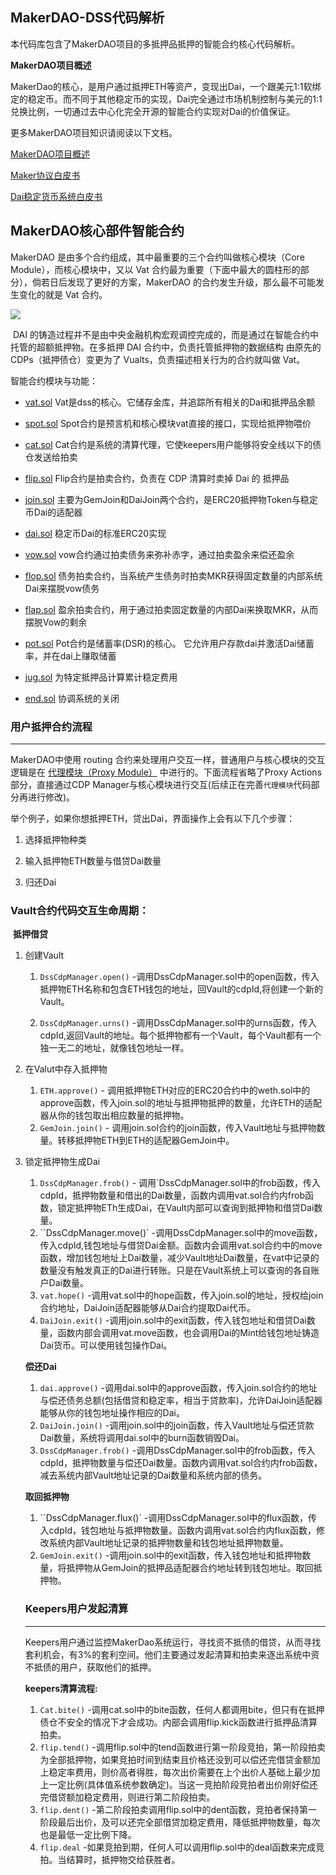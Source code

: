 ## MakerDAO-DSS代码解析

本代码库包含了MakerDAO项目的多抵押品抵押的智能合约核心代码解析。



**MakerDAO项目概述**

​		MakerDao的核心，是用户通过抵押ETH等资产，变现出Dai，一个跟美元1:1软绑定的稳定币。而不同于其他稳定币的实现，Dai完全通过市场机制控制与美元的1:1兑换比例，一切通过去中心化完全开源的智能合约实现对Dai的价值保证。



更多MakerDAO项目知识请阅读以下文档。

[MakerDAO项目概述](./doc/01-MakerDAO项目概述.md)

[Maker协议白皮书](https://makerdao.com/zh-CN/whitepaper/#%E6%91%98%E8%A6%81)

[Dai稳定货币系统白皮书](./doc/Dai-Whitepaper-Dec17-zh.pdf)



## MakerDAO核心部件智能合约

MakerDAO 是由多个合约组成，其中最重要的三个合约叫做核心模块（Core Module），而核心模块中，又以 Vat 合约最为重要（下面中最大的圆柱形的部分），倘若日后发现了更好的方案，MakerDAO 的合约发生升级，那么最不可能发生变化的就是 Vat 合约。

![](https://gitee.com/superbbb/hayden-note/raw/master/img/Maker协议.png)



​		DAI 的铸造过程并不是由中央金融机构宏观调控完成的，而是通过在智能合约中托管的超额抵押物。在多抵押 DAI 合约中，负责托管抵押物的数据结构 由原先的 CDPs（抵押债仓）变更为了 Vualts，负责描述相关行为的合约就叫做 Vat。



智能合约模块与功能：

- [vat.sol](./src/vat.sol)   Vat是dss的核心。它储存金库，并追踪所有相关的Dai和抵押品余额
- [spot.sol](./dss/Spot.sol) Spot合约是预言机和核心模块vat直接的接口，实现给抵押物喂价 
- [cat.sol](./src/cat.sol) Cat合约是系统的清算代理，它使keepers用户能够将安全线以下的债仓发送给拍卖

- [flip.sol](./src/flip.sol) Flip合约是拍卖合约，负责在 CDP 清算时卖掉 Dai 的 抵押品
- [join.sol](./src/join.sol) 主要为GemJoin和DaiJoin两个合约，是ERC20抵押物Token与稳定币Dai的适配器
- [dai.sol](./src/dai.sol) 稳定币Dai的标准ERC20实现
- [vow.sol](./src/vow.sol) vow合约通过拍卖债务来弥补赤字，通过拍卖盈余来偿还盈余
- [flop.sol](./src/flop.sol) 债务拍卖合约，当系统产生债务时拍卖MKR获得固定数量的内部系统Dai来摆脱vow债务
- [flap.sol](./src/flap.sol) 盈余拍卖合约，用于通过拍卖固定数量的内部Dai来换取MKR，从而摆脱Vow的剩余
- [pot.sol](./src/pot.sol) Pot合约是储蓄率(DSR)的核心。 它允许用户存款dai并激活Dai储蓄率，并在dai上赚取储蓄
- [jug.sol](./src/jug.sol) 为特定抵押品计算累计稳定费用
- [end.sol](./src.end.sol) 协调系统的关闭



### 用户抵押合约流程

---

MakerDAO中使用 routing 合约来处理用户交互一样，普通用户与核心模块的交互逻辑是在 [代理模块（Proxy Module）]() 中进行的。下面流程省略了Proxy Actions部分，直接通过CDP Manager与核心模块进行交互(后续正在完善`代理模块`代码部分再进行修改)。



举个例子，如果你想抵押ETH，贷出Dai，界面操作上会有以下几个步骤：

1. 选择抵押物种类

2. 输入抵押物ETH数量与借贷Dai数量

3. 归还Dai

    

### Vault合约代码交互生命周期：

​	**抵押借贷**

1. 创建Vault

    1. `DssCdpManager.open()`  -调用DssCdpManager.sol中的open函数，传入抵押物ETH名称和包含ETH钱包的地址，回Vault的cdpId,将创建一个新的Vault。

    2. `DssCdpManager.urns()` -调用DssCdpManager.sol中的urns函数，传入cdpId,返回Vault的地址。每个抵押物都有一个Vault，每个Vault都有一个独一无二的地址，就像钱包地址一样。

        

2. 在Valut中存入抵押物

    1. `ETH.approve()` - 调用抵押物ETH对应的ERC20合约中的weth.sol中的approve函数，传入join.sol的地址与抵押物抵押的数量，允许ETH的适配器从你的钱包取出相应数量的抵押物。
    2. `GemJoin.join()`  - 调用join.sol合约的join函数，传入Vault地址与抵押物数量。转移抵押物ETH到ETH的适配器GemJoin中。

3. 锁定抵押物生成Dai

    1. `DssCdpManager.frob()` - 调用`DssCdpManager.sol中的frob函数，传入cdpId，抵押物数量和借出的Dai数量，函数内调用vat.sol合约内frob函数，锁定抵押物ETh生成Dai，在Vault内部可以查询到抵押物和借贷Dai数量。
    2. ``DssCdpManager.move()` -调用DssCdpManager.sol中的move函数，传入cdpId,钱包地址与借贷Dai金额。函数内会调用vat.sol合约中的move函数，增加钱包地址上Dai数量，减少Vault地址Dai数量，在vat中记录的数量没有触发真正的Dai进行转账。只是在Vault系统上可以查询的各自账户Dai数量。
    3. `vat.hope()` -调用vat.sol中的hope函数，传入join.sol的地址，授权给join合约地址，DaiJoin适配器能够从Dai合约提取Dai代币。
    4. `DaiJoin.exit()` -调用join.sol中的exit函数，传入钱包地址和借贷Dai数量，函数内部会调用vat.move函数，也会调用Dai的Mint给钱包地址铸造Dai货币。可以使用钱包操作Dai。

    

    **偿还Dai**

    1. `dai.approve()` -调用dai.sol中的approve函数，传入join.sol合约的地址与偿还债务总额(包括借贷和稳定率，相当于贷款率)，允许DaiJoin适配器能够从你的钱包地址操作相应的Dai。
    2. `DaiJoin.join()` -调用join.sol中的join函数，传入Vault地址与偿还贷款Dai数量，系统将调用dai.sol中的burn函数销毁Dai。
    3. `DssCdpManager.frob()` -调用DssCdpManager.sol中的frob函数，传入cdpId，抵押物数量与偿还Dai数量。函数内调用vat.sol合约内frob函数，减去系统内部Vault地址记录的Dai数量和系统内部的债务。

    **取回抵押物**

    1. ``DssCdpManager.flux()` -调用DssCdpManager.sol中的flux函数，传入cdpId，钱包地址与抵押物数量。函数内调用vat.sol合约内flux函数，修改系统内部Vault地址记录的抵押物数量和钱包地址抵押物数量。
    2. `GemJoin.exit()` -调用join.sol中的exit函数，传入钱包地址和抵押物数量，将抵押物从GemJoin的抵押品适配器合约地址转到钱包地址。取回抵押物。

    

    ### Keepers用户发起清算

    ---

    Keepers用户通过监控MakerDao系统运行，寻找资不抵债的借贷，从而寻找套利机会，有3%的套利空间。他们主要通过发起清算和拍卖来逐出系统中资不抵债的用户，获取他们的抵押。

    

    **keepers清算流程:**

    1. `Cat.bite()` -调用cat.sol中的bite函数，任何人都调用bite，但只有在抵押债仓不安全的情况下才会成功。内部会调用flip.kick函数进行抵押品清算拍卖。
    2. `flip.tend()` -调用flip.sol中的tend函数进行第一阶段竞拍，第一阶段拍卖为全部抵押物，如果竞拍时间到结束且价格还没到可以偿还完借贷金额加上稳定率费用，则价高者得胜，每次出价需要在上个出价人基础上最少加上一定比例(具体值系统参数确定)。当这一竞拍阶段竞拍者出价刚好偿还完借贷额加稳定费用，则进行第二阶段拍卖。
    3. `flip.dent()` -第二阶段拍卖调用flip.sol中的dent函数，竞拍者保持第一阶段最后出价，及可以还完全部借贷加稳定费用，降低抵押物数量，每次也是最低一定比例下降。
    4. `flip.deal` -如果竞拍到期，任何人可以调用flip.sol中的deal函数来完成竞拍。当结算时，抵押物交给获胜者。

    

    

    

    

